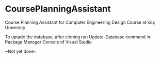 # CoursePlanningAssistant

Course Planning Assistant for Computer Engineering Design Course at Koç University

To uptade the database, after cloning run Update-Database command in Package Manager Console of Visual Studio

~Not yet done~
